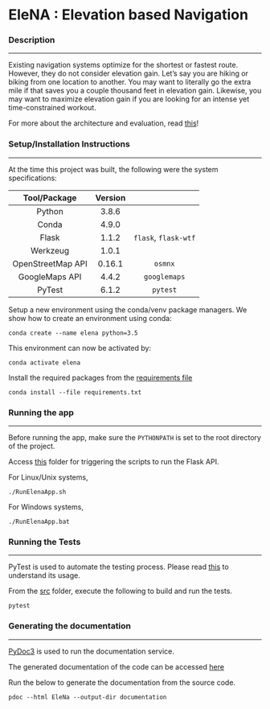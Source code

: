 # EleNA : Elevation based Navigation


### Description

---
Existing navigation systems optimize for the shortest or fastest route. 
However, they do not consider elevation gain. 
Let’s say you are hiking or biking from one location to another. 
You may want to literally go the extra mile if that saves you a couple thousand feet in elevation gain. 
Likewise, you may want to maximize elevation gain if you are looking for an intense yet time-constrained workout.


For more about the architecture and evaluation, read [this](EleNa/README.MD)!


### Setup/Installation Instructions

----

At the time this project was built, the following were the system specifications:

|Tool/Package|Version||
|:---:|:---:|:---:|
|Python |3.8.6||
|Conda |4.9.0||
|Flask|1.1.2|`flask`, `flask-wtf`|
|Werkzeug|1.0.1||
|OpenStreetMap API|0.16.1|`osmnx`|
|GoogleMaps API|4.4.2|`googlemaps`|
|PyTest|6.1.2|`pytest`|


Setup a new environment using the conda/venv package managers.
We show how to create an environment using conda:

```shell script
conda create --name elena python=3.5
```

This environment can now be activated by:
```shell script
conda activate elena
```

Install the required packages from the [requirements file](EleNa/docs/requirements.txt)

```shell script
conda install --file requirements.txt
```


### Running the app

---

Before running the app, make sure the `PYTHONPATH` is set to the root directory of the project.

Access [this](EleNa/scripts) folder for triggering the scripts to run the Flask API.

For Linux/Unix systems, 

```shell script
./RunElenaApp.sh
``` 

For Windows systems,

```shell script
./RunElenaApp.bat
```


### Running the Tests

---

PyTest is used to automate the testing process. 
Please read [this](https://docs.pytest.org/en/stable/contents.html#toc) to understand its usage.

From the [src](EleNa/src) folder, execute the following to build and run the tests.

```shell script
pytest
```

### Generating the documentation

---

[PyDoc3](https://pdoc3.github.io/pdoc/) is used to run the documentation service.

The generated documentation of the code can be accessed [here](EleNa/docs/README.md) 

Run the below to generate the documentation from the source code.

```shell script
pdoc --html EleNa --output-dir documentation
```


